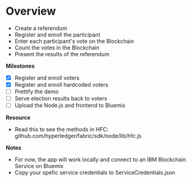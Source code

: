 **Overview**
=============
- Create a referendum
- Register and enroll the participant 
- Enter each participant's vote on the Blockchain
- Count the votes in the Blockchain
- Present the results of the referendum 

**Milestones**
- [X] Register and enroll voters
- [X] Register and enroll hardcoded voters
- [ ] Prettify the demo 
- [ ] Serve election results back to voters  
- [ ] Upload the Node.js and frontend to Bluemix 

**Resource**
 - Read this to see the methods in HFC: github.com/hyperledger/fabric/sdk/node/lib/hfc.js

**Notes**
- For now, the app will work locally and connect to an IBM Blockchain Service on Bluemix
- Copy your spefic service credentials to ServiceCredentials.json  